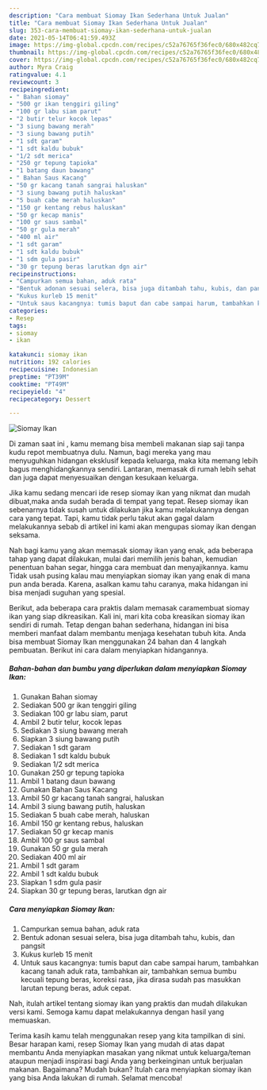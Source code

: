 ```yaml
---
description: "Cara membuat Siomay Ikan Sederhana Untuk Jualan"
title: "Cara membuat Siomay Ikan Sederhana Untuk Jualan"
slug: 353-cara-membuat-siomay-ikan-sederhana-untuk-jualan
date: 2021-05-14T06:41:59.493Z
image: https://img-global.cpcdn.com/recipes/c52a76765f36fec0/680x482cq70/siomay-ikan-foto-resep-utama.jpg
thumbnail: https://img-global.cpcdn.com/recipes/c52a76765f36fec0/680x482cq70/siomay-ikan-foto-resep-utama.jpg
cover: https://img-global.cpcdn.com/recipes/c52a76765f36fec0/680x482cq70/siomay-ikan-foto-resep-utama.jpg
author: Myra Craig
ratingvalue: 4.1
reviewcount: 3
recipeingredient:
- " Bahan siomay"
- "500 gr ikan tenggiri giling"
- "100 gr labu siam parut"
- "2 butir telur kocok lepas"
- "3 siung bawang merah"
- "3 siung bawang putih"
- "1 sdt garam"
- "1 sdt kaldu bubuk"
- "1/2 sdt merica"
- "250 gr tepung tapioka"
- "1 batang daun bawang"
- " Bahan Saus Kacang"
- "50 gr kacang tanah sangrai haluskan"
- "3 siung bawang putih haluskan"
- "5 buah cabe merah haluskan"
- "150 gr kentang rebus haluskan"
- "50 gr kecap manis"
- "100 gr saus sambal"
- "50 gr gula merah"
- "400 ml air"
- "1 sdt garam"
- "1 sdt kaldu bubuk"
- "1 sdm gula pasir"
- "30 gr tepung beras larutkan dgn air"
recipeinstructions:
- "Campurkan semua bahan, aduk rata"
- "Bentuk adonan sesuai selera, bisa juga ditambah tahu, kubis, dan pangsit"
- "Kukus kurleb 15 menit"
- "Untuk saus kacangnya: tumis baput dan cabe sampai harum, tambahkan kacang tanah aduk rata, tambahkan air, tambahkan semua bumbu kecuali tepung beras, koreksi rasa, jika dirasa sudah pas masukkan larutan tepung beras, aduk cepat."
categories:
- Resep
tags:
- siomay
- ikan

katakunci: siomay ikan 
nutrition: 192 calories
recipecuisine: Indonesian
preptime: "PT39M"
cooktime: "PT49M"
recipeyield: "4"
recipecategory: Dessert

---
```



![Siomay Ikan](https://img-global.cpcdn.com/recipes/c52a76765f36fec0/680x482cq70/siomay-ikan-foto-resep-utama.jpg)

Di zaman  saat ini , kamu memang bisa membeli makanan siap saji tanpa kudu repot membuatnya dulu. Namun, bagi mereka yang mau menyuguhkan hidangan eksklusif kepada keluarga, maka kita memang lebih bagus menghidangkannya sendiri. Lantaran, memasak di rumah lebih sehat dan juga dapat menyesuaikan dengan kesukaan keluarga.

Jika kamu sedang mencari ide resep siomay ikan yang nikmat dan mudah dibuat,maka anda sudah berada di tempat yang tepat. Resep siomay ikan  sebenarnya tidak susah untuk dilakukan jika kamu melakukannya dengan cara yang tepat. Tapi, kamu tidak perlu takut akan gagal dalam melakukannya 
sebab di artikel ini kami akan mengupas siomay ikan dengan seksama.  



Nah bagi kamu yang akan memasak siomay ikan yang enak, ada beberapa tahap yang dapat dilakukan, mulai dari memilih jenis bahan, kemudian penentuan bahan segar, hingga cara membuat dan menyajikannya. kamu Tidak usah pusing kalau mau menyiapkan siomay ikan yang enak di mana pun anda berada. Karena, asalkan kamu  tahu caranya, maka hidangan ini bisa menjadi suguhan yang spesial.

Berikut, ada beberapa cara praktis  dalam memasak caramembuat siomay ikan yang siap dikreasikan. Kali ini, mari kita coba kreasikan siomay ikan sendiri di rumah. Tetap dengan bahan sederhana, hidangan ini bisa memberi manfaat dalam membantu menjaga kesehatan tubuh kita. Anda bisa membuat Siomay Ikan menggunakan 24 bahan dan 4 langkah pembuatan. Berikut ini cara dalam menyiapkan hidangannya.

<!--inarticleads1-->

##### Bahan-bahan dan bumbu yang diperlukan dalam menyiapkan Siomay Ikan:

1. Gunakan  Bahan siomay
1. Sediakan 500 gr ikan tenggiri giling
1. Sediakan 100 gr labu siam, parut
1. Ambil 2 butir telur, kocok lepas
1. Sediakan 3 siung bawang merah
1. Siapkan 3 siung bawang putih
1. Sediakan 1 sdt garam
1. Sediakan 1 sdt kaldu bubuk
1. Sediakan 1/2 sdt merica
1. Gunakan 250 gr tepung tapioka
1. Ambil 1 batang daun bawang
1. Gunakan  Bahan Saus Kacang
1. Ambil 50 gr kacang tanah sangrai, haluskan
1. Ambil 3 siung bawang putih, haluskan
1. Sediakan 5 buah cabe merah, haluskan
1. Ambil 150 gr kentang rebus, haluskan
1. Sediakan 50 gr kecap manis
1. Ambil 100 gr saus sambal
1. Gunakan 50 gr gula merah
1. Sediakan 400 ml air
1. Ambil 1 sdt garam
1. Ambil 1 sdt kaldu bubuk
1. Siapkan 1 sdm gula pasir
1. Siapkan 30 gr tepung beras, larutkan dgn air




<!--inarticleads2-->

##### Cara menyiapkan Siomay Ikan:

1. Campurkan semua bahan, aduk rata
1. Bentuk adonan sesuai selera, bisa juga ditambah tahu, kubis, dan pangsit
1. Kukus kurleb 15 menit
1. Untuk saus kacangnya: tumis baput dan cabe sampai harum, tambahkan kacang tanah aduk rata, tambahkan air, tambahkan semua bumbu kecuali tepung beras, koreksi rasa, jika dirasa sudah pas masukkan larutan tepung beras, aduk cepat.




Nah, itulah artikel tentang  siomay ikan  yang praktis dan mudah dilakukan versi kami. Semoga kamu dapat melakukannya dengan hasil yang memuaskan. 

Terima kasih kamu telah menggunakan resep yang kita tampilkan di sini. Besar harapan kami, resep  Siomay Ikan yang mudah di atas dapat membantu Anda menyiapkan masakan yang nikmat untuk keluarga/teman ataupun menjadi inspirasi bagi Anda yang berkeinginan untuk berjualan makanan. Bagaimana? Mudah bukan? Itulah cara menyiapkan siomay ikan yang bisa Anda lakukan di rumah. Selamat mencoba!

